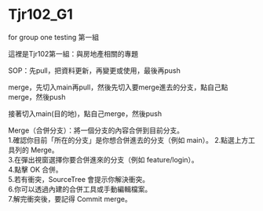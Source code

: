 # Tjr102_G1
for group one testing 第一組  

這裡是Tjr102第一組：與房地產相關的專題 

SOP：先pull，把資料更新，再變更或使用，最後再push 

merge，先切入main再pull，然後先切入要merge進去的分支，點自己點merge，然後push 

接著切入main(目的地)，點自己merge，然後push 

 Merge（合併分支）：將一個分支的內容合併到目前分支。  
 1.確認你目前「所在的分支」是你想合併進去的分支（例如 main）。 
 2.點選上方工具列的 Merge。  
 3.在彈出視窗選擇你要合併進來的分支（例如 feature/login）。  
 4.點擊 OK 合併。  
 5.若有衝突，SourceTree 會提示你解決衝突。  
 6.你可以透過內建的合併工具或手動編輯檔案。  
 7.解完衝突後，要記得 Commit merge。 
